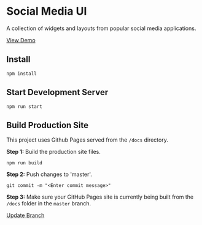 # Social Media UI

A collection of widgets and layouts from popular social media applications.

[View Demo](https://chrischilcoat.github.io/social-media-ui/)

## Install

    npm install


## Start Development Server

    npm run start

## Build Production Site

This project uses Github Pages served from the `/docs` directory.

**Step 1:** Build the production site files.

    npm run build

**Step 2:** Push changes to 'master'.

    git commit -m "<Enter commit message>"

**Step 3:** Make sure your GitHub Pages site is currently being built from the `/docs` folder in the `master` branch.

[Update Branch](https://github.com/ChrisChilcoat/social-media-ui/settings/pages)